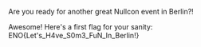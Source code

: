 Are you ready for another great Nullcon event in Berlin?!

Awesome! Here's a first flag for your sanity: ENO{Let's_H4ve_S0m3_FuN_In_Berlin!}
